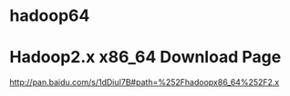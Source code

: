 # hadoop64

# Hadoop2.x x86_64 Download Page

<http://pan.baidu.com/s/1dDiuI7B#path=%252Fhadoopx86_64%252F2.x>
